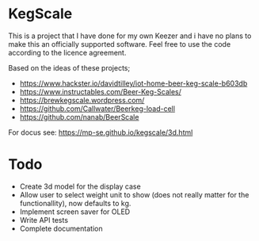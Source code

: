# KegScale

This is a project that I have done for my own Keezer and i have no plans to make this an officially supported software. Feel free to use the code according to the licence agreement. 

Based on the ideas of these projects; 

* https://www.hackster.io/davidtilley/iot-home-beer-keg-scale-b603db
* https://www.instructables.com/Beer-Keg-Scales/
* https://brewkegscale.wordpress.com/
* https://github.com/Callwater/Beerkeg-load-cell
* https://github.com/nanab/BeerScale


For docus see: https://mp-se.github.io/kegscale/3d.html

# Todo

* Create 3d model for the display case
* Allow user to select weight unit to show (does not really matter for the functionallity), now defaults to kg.
* Implement screen saver for OLED
* Write API tests
* Complete documentation
